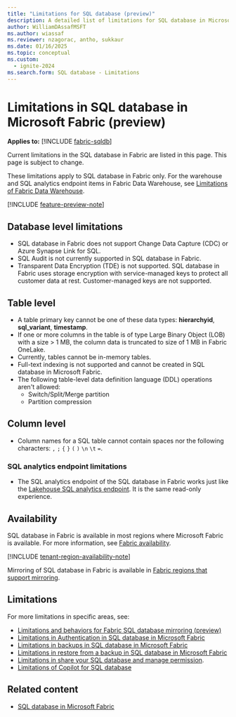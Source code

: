 ```yaml
---
title: "Limitations for SQL database (preview)"
description: A detailed list of limitations for SQL database in Microsoft Fabric.
author: WilliamDAssafMSFT
ms.author: wiassaf
ms.reviewer: nzagorac, antho, sukkaur
ms.date: 01/16/2025
ms.topic: conceptual
ms.custom:
  - ignite-2024
ms.search.form: SQL database - Limitations
---
```

# Limitations in SQL database in Microsoft Fabric (preview)

**Applies to:** [!INCLUDE [fabric-sqldb](../includes/applies-to-version/fabric-sqldb.md)]

Current limitations in the SQL database in Fabric are listed in this page. This page is subject to change.

These limitations apply to SQL database in Fabric only. For the warehouse and SQL analytics endpoint items in Fabric Data Warehouse, see [Limitations of Fabric Data Warehouse](../../data-warehouse/limitations.md).

[!INCLUDE [feature-preview-note](../../includes/feature-preview-note.md)]

## Database level limitations

- SQL database in Fabric does not support Change Data Capture (CDC) or Azure Synapse Link for SQL.
- SQL Audit is not currently supported in SQL database in Fabric.
- Transparent Data Encryption (TDE) is not supported. SQL database in Fabric uses storage encryption with service-managed keys to protect all customer data at rest. Customer-managed keys are not supported.

## Table level  

- A table primary key cannot be one of these data types: **hierarchyid**, **sql_variant**, **timestamp**.
- If one or more columns in the table is of type Large Binary Object (LOB) with a size > 1 MB, the column data is truncated to size of 1 MB in Fabric OneLake.
- Currently, tables cannot be in-memory tables.
- Full-text indexing is not supported and cannot be created in SQL database in Microsoft Fabric.
- The following table-level data definition language (DDL) operations aren't allowed:
    - Switch/Split/Merge partition
    - Partition compression

## Column level

- Column names for a SQL table cannot contain spaces nor the following characters: `,` `;` `{` `}` `(` `)` `\n` `\t` `=`.

### SQL analytics endpoint limitations  

- The SQL analytics endpoint of the SQL database in Fabric works just like the [Lakehouse SQL analytics endpoint](../../data-engineering/lakehouse-overview.md#lakehouse-sql-analytics-endpoint). It is the same read-only experience.

## Availability

SQL database in Fabric is available in most regions where Microsoft Fabric is available. For more information, see [Fabric availability](/azure/reliability/reliability-fabric#availability).

[!INCLUDE [tenant-region-availability-note](../../includes/tenant-region-availability-note.md)]

Mirroring of SQL database in Fabric is available in [Fabric regions that support mirroring](../mirrored-database/azure-sql-database-limitations.md#supported-regions).

## Limitations

For more limitations in specific areas, see:

- [Limitations and behaviors for Fabric SQL database mirroring (preview)](mirroring-limitations.md)
- [Limitations in Authentication in SQL database in Microsoft Fabric](authentication.md#limitations)
- [Limitations in backups in SQL database in Microsoft Fabric](backup.md#limitations)
- [Limitations in restore from a backup in SQL database in Microsoft Fabric](restore.md#limitations)
- [Limitations in share your SQL database and manage permission](share-sql-manage-permission.md#limitations).
- [Limitations of Copilot for SQL database](copilot.md#limitations-of-copilot-for-sql-database)

## Related content

- [SQL database in Microsoft Fabric](overview.md)
